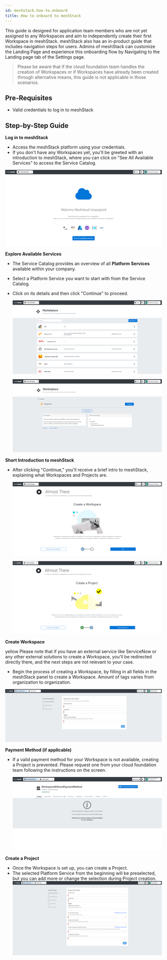 ```yaml
---
id: meshstack.how-to.onboard
title: How to onboard to meshStack 
---
```

This guide is designed for application team members who are not yet assigned to any Workspaces and aim to independently create their first Workspace in meshStack. meshStack also has an in-product guide that includes navigation steps for users. Admins of meshStack can customize the Landing Page and experience this onboarding flow by Navigating to the Landing page tab of the Settings page.

> Please be aware that if the cloud foundation team handles the creation of Workspaces or if Workspaces have already been created through alternative means, this guide is not applicable in those scenarios.

## Pre-Requisites

- Valid credentials to log in to meshStack

## Step-by-Step Guide

**Log in to meshStack**

- Access the meshStack platform using your credentials.
- If you don't have any Workspaces yet, you'll be greeted with an introduction to meshStack, where you can click on "See All Available Services" to access the Service Catalog.

![Untitled](./assets/marketplace/onboarding1.png)

**Explore Available Services**

- The Service Catalog provides an overview of all **Platform Services** available within your company.
- Select a Platform Service you want to start with from the Service Catalog.
- Click on its details and then click "Continue" to proceed.
    
    ![Untitled](./assets/marketplace/onboarding2.png)
    
    ![Untitled](./assets/marketplace/onboarding3.png)
    

**Short Introduction to meshStack**

- After clicking "Continue," you'll receive a brief intro to meshStack, explaining what Workspaces and Projects are.
    
    ![Untitled](./assets/marketplace/onboarding4.png)
    
    ![Untitled](./assets/marketplace/onboarding5.png)
    
**Create Workspace**

yellow Please note that if you have an external service like ServiceNow or any other external solutions to create a Workspace, you'll be redirected directly there, and the next steps are not relevant to your case.

- Begin the process of creating a Workspace, by filling in all fields in the meshStack panel to create a Workspace. Amount of tags varies from organization to organization.

![Untitled](./assets/marketplace/onboarding6.png)

**Payment Method (if applicable)**
- If a valid payment method for your Workspace is not available, creating a Project is prevented. Please request one from your cloud foundation team following the instructions on the screen.
    
    ![Untitled](./assets/marketplace/onboarding7.png)
    
**Create a Project**
- Once the Workspace is set up, you can create a Project.
- The selected Platform Service from the beginning will be preselected, but you can add more or change the selection during Project creation.
 ![Untitled](./assets/marketplace/onboarding8.png)